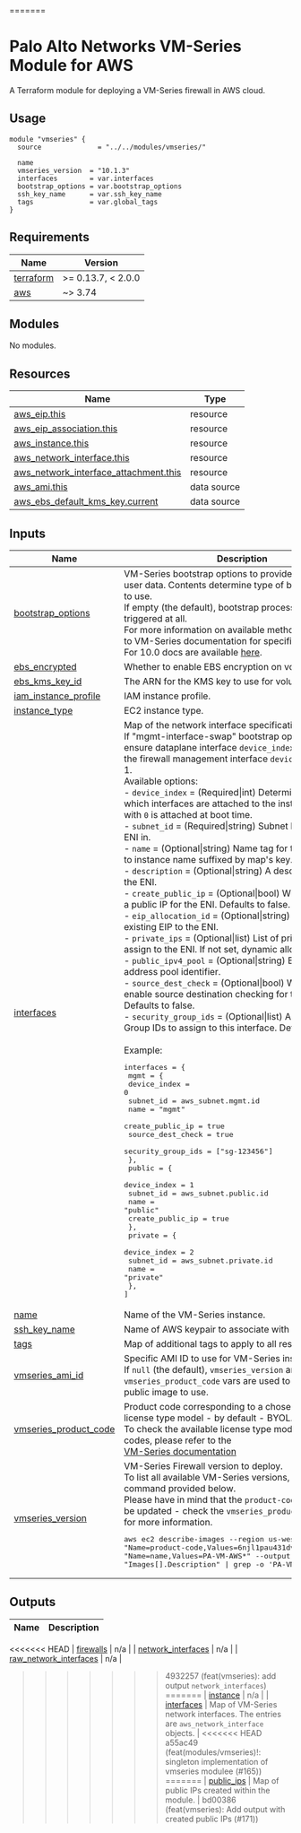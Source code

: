 
<!-- BEGIN PRE-COMMIT-TERRAFORM DOCS HOOK -->
=======
# Palo Alto Networks VM-Series Module for AWS

A Terraform module for deploying a VM-Series firewall in AWS cloud.

## Usage

```hcl
module "vmseries" {
  source              = "../../modules/vmseries/"

  name
  vmseries_version  = "10.1.3"
  interfaces        = var.interfaces
  bootstrap_options = var.bootstrap_options
  ssh_key_name      = var.ssh_key_name
  tags              = var.global_tags
}
```

<!-- BEGINNING OF PRE-COMMIT-TERRAFORM DOCS HOOK -->
## Requirements

| Name                                                                      | Version            |
| ------------------------------------------------------------------------- | ------------------ |
| <a name="requirement_terraform"></a> [terraform](#requirement\_terraform) | >= 0.13.7, < 2.0.0 |
| <a name="requirement_aws"></a> [aws](#requirement\_aws)                   | ~> 3.74            |

## Modules

No modules.

## Resources

| Name                                                                                                                                              | Type        |
| ------------------------------------------------------------------------------------------------------------------------------------------------- | ----------- |
| [aws_eip.this](https://registry.terraform.io/providers/hashicorp/aws/latest/docs/resources/eip)                                                   | resource    |
| [aws_eip_association.this](https://registry.terraform.io/providers/hashicorp/aws/latest/docs/resources/eip_association)                           | resource    |
| [aws_instance.this](https://registry.terraform.io/providers/hashicorp/aws/latest/docs/resources/instance)                                         | resource    |
| [aws_network_interface.this](https://registry.terraform.io/providers/hashicorp/aws/latest/docs/resources/network_interface)                       | resource    |
| [aws_network_interface_attachment.this](https://registry.terraform.io/providers/hashicorp/aws/latest/docs/resources/network_interface_attachment) | resource    |
| [aws_ami.this](https://registry.terraform.io/providers/hashicorp/aws/latest/docs/data-sources/ami)                                                | data source |
| [aws_ebs_default_kms_key.current](https://registry.terraform.io/providers/hashicorp/aws/latest/docs/data-sources/ebs_default_kms_key)             | data source |

## Inputs

| Name                                                                                                  | Description                                                                                                                                                                                                                                                                                                                                                                                                                                                                                                                                                                                                                                                                                                                                                                                                                                                                                                                                                                                                                                                                                                                                                                                                                                                                                                                                                                                                                                                                                                                                                                                                                                                                                                                                                                                                                                                                                                                                                                | Type       | Default                       | Required |
| ----------------------------------------------------------------------------------------------------- | -------------------------------------------------------------------------------------------------------------------------------------------------------------------------------------------------------------------------------------------------------------------------------------------------------------------------------------------------------------------------------------------------------------------------------------------------------------------------------------------------------------------------------------------------------------------------------------------------------------------------------------------------------------------------------------------------------------------------------------------------------------------------------------------------------------------------------------------------------------------------------------------------------------------------------------------------------------------------------------------------------------------------------------------------------------------------------------------------------------------------------------------------------------------------------------------------------------------------------------------------------------------------------------------------------------------------------------------------------------------------------------------------------------------------------------------------------------------------------------------------------------------------------------------------------------------------------------------------------------------------------------------------------------------------------------------------------------------------------------------------------------------------------------------------------------------------------------------------------------------------------------------------------------------------------------------------------------------------- | ---------- | ----------------------------- | :------: |
| <a name="input_bootstrap_options"></a> [bootstrap\_options](#input\_bootstrap\_options)               | VM-Series bootstrap options to provide using instance user data. Contents determine type of bootstap method to use.<br>If empty (the default), bootstrap process is not triggered at all.<br>For more information on available methods, please refer to VM-Series documentation for specific version.<br>For 10.0 docs are available [here](https://docs.paloaltonetworks.com/vm-series/10-0/vm-series-deployment/bootstrap-the-vm-series-firewall.html).                                                                                                                                                                                                                                                                                                                                                                                                                                                                                                                                                                                                                                                                                                                                                                                                                                                                                                                                                                                                                                                                                                                                                                                                                                                                                                                                                                                                                                                                                                                  | `string`   | `""`                          |    no    |
| <a name="input_ebs_encrypted"></a> [ebs\_encrypted](#input\_ebs\_encrypted)                           | Whether to enable EBS encryption on volumes.                                                                                                                                                                                                                                                                                                                                                                                                                                                                                                                                                                                                                                                                                                                                                                                                                                                                                                                                                                                                                                                                                                                                                                                                                                                                                                                                                                                                                                                                                                                                                                                                                                                                                                                                                                                                                                                                                                                               | `bool`     | `false`                       |    no    |
| <a name="input_ebs_kms_key_id"></a> [ebs\_kms\_key\_id](#input\_ebs\_kms\_key\_id)                    | The ARN for the KMS key to use for volume encryption.                                                                                                                                                                                                                                                                                                                                                                                                                                                                                                                                                                                                                                                                                                                                                                                                                                                                                                                                                                                                                                                                                                                                                                                                                                                                                                                                                                                                                                                                                                                                                                                                                                                                                                                                                                                                                                                                                                                      | `string`   | `null`                        |    no    |
| <a name="input_iam_instance_profile"></a> [iam\_instance\_profile](#input\_iam\_instance\_profile)    | IAM instance profile.                                                                                                                                                                                                                                                                                                                                                                                                                                                                                                                                                                                                                                                                                                                                                                                                                                                                                                                                                                                                                                                                                                                                                                                                                                                                                                                                                                                                                                                                                                                                                                                                                                                                                                                                                                                                                                                                                                                                                      | `string`   | `null`                        |    no    |
| <a name="input_instance_type"></a> [instance\_type](#input\_instance\_type)                           | EC2 instance type.                                                                                                                                                                                                                                                                                                                                                                                                                                                                                                                                                                                                                                                                                                                                                                                                                                                                                                                                                                                                                                                                                                                                                                                                                                                                                                                                                                                                                                                                                                                                                                                                                                                                                                                                                                                                                                                                                                                                                         | `string`   | `"m5.xlarge"`                 |    no    |
| <a name="input_interfaces"></a> [interfaces](#input\_interfaces)                                      | Map of the network interface specifications.<br>If "mgmt-interface-swap" bootstrap option is enabled, ensure dataplane interface `device_index` is set to 0 and the firewall management interface `device_index` is set to 1.<br>Available options:<br>- `device_index`       = (Required\|int) Determines order in which interfaces are attached to the instance. Interface with `0` is attached at boot time.<br>- `subnet_id`          = (Required\|string) Subnet ID to create the ENI in.<br>- `name`               = (Optional\|string) Name tag for the ENI. Defaults to instance name suffixed by map's key.<br>- `description`        = (Optional\|string) A descriptive name for the ENI.<br>- `create_public_ip`   = (Optional\|bool) Whether to create a public IP for the ENI. Defaults to false.<br>- `eip_allocation_id`  = (Optional\|string) Associate an existing EIP to the ENI.<br>- `private_ips`        = (Optional\|list) List of private IPs to assign to the ENI. If not set, dynamic allocation is used.<br>- `public_ipv4_pool`   = (Optional\|string) EC2 IPv4 address pool identifier. <br>- `source_dest_check`  = (Optional\|bool) Whether to enable source destination checking for the ENI. Defaults to false.<br>- `security_group_ids` = (Optional\|list) A list of Security Group IDs to assign to this interface. Defaults to null.<br><br>Example:<pre>interfaces = {<br>  mgmt = {<br>    device_index       = 0<br>    subnet_id          = aws_subnet.mgmt.id<br>    name               = "mgmt"<br>    create_public_ip   = true<br>    source_dest_check  = true<br>    security_group_ids = ["sg-123456"]<br>  },<br>  public = {<br>    device_index     = 1<br>    subnet_id        = aws_subnet.public.id<br>    name             = "public"<br>    create_public_ip = true<br>  },<br>  private = {<br>    device_index = 2<br>    subnet_id    = aws_subnet.private.id<br>    name         = "private"<br>  },<br>]</pre> | `map(any)` | n/a                           |   yes    |
| <a name="input_name"></a> [name](#input\_name)                                                        | Name of the VM-Series instance.                                                                                                                                                                                                                                                                                                                                                                                                                                                                                                                                                                                                                                                                                                                                                                                                                                                                                                                                                                                                                                                                                                                                                                                                                                                                                                                                                                                                                                                                                                                                                                                                                                                                                                                                                                                                                                                                                                                                            | `string`   | `null`                        |    no    |
| <a name="input_ssh_key_name"></a> [ssh\_key\_name](#input\_ssh\_key\_name)                            | Name of AWS keypair to associate with instances.                                                                                                                                                                                                                                                                                                                                                                                                                                                                                                                                                                                                                                                                                                                                                                                                                                                                                                                                                                                                                                                                                                                                                                                                                                                                                                                                                                                                                                                                                                                                                                                                                                                                                                                                                                                                                                                                                                                           | `string`   | n/a                           |   yes    |
| <a name="input_tags"></a> [tags](#input\_tags)                                                        | Map of additional tags to apply to all resources.                                                                                                                                                                                                                                                                                                                                                                                                                                                                                                                                                                                                                                                                                                                                                                                                                                                                                                                                                                                                                                                                                                                                                                                                                                                                                                                                                                                                                                                                                                                                                                                                                                                                                                                                                                                                                                                                                                                          | `map(any)` | `{}`                          |    no    |
| <a name="input_vmseries_ami_id"></a> [vmseries\_ami\_id](#input\_vmseries\_ami\_id)                   | Specific AMI ID to use for VM-Series instance.<br>If `null` (the default), `vmseries_version` and `vmseries_product_code` vars are used to determine a public image to use.                                                                                                                                                                                                                                                                                                                                                                                                                                                                                                                                                                                                                                                                                                                                                                                                                                                                                                                                                                                                                                                                                                                                                                                                                                                                                                                                                                                                                                                                                                                                                                                                                                                                                                                                                                                                | `string`   | `null`                        |    no    |
| <a name="input_vmseries_product_code"></a> [vmseries\_product\_code](#input\_vmseries\_product\_code) | Product code corresponding to a chosen VM-Series license type model - by default - BYOL. <br>To check the available license type models and their codes, please refer to the<br>[VM-Series documentation](https://docs.paloaltonetworks.com/vm-series/10-0/vm-series-deployment/set-up-the-vm-series-firewall-on-aws/deploy-the-vm-series-firewall-on-aws/obtain-the-ami/get-amazon-machine-image-ids.html)                                                                                                                                                                                                                                                                                                                                                                                                                                                                                                                                                                                                                                                                                                                                                                                                                                                                                                                                                                                                                                                                                                                                                                                                                                                                                                                                                                                                                                                                                                                                                                | `string`   | `"6njl1pau431dv1qxipg63mvah"` |    no    |
| <a name="input_vmseries_version"></a> [vmseries\_version](#input\_vmseries\_version)                  | VM-Series Firewall version to deploy.<br>To list all available VM-Series versions, run the command provided below. <br>Please have in mind that the `product-code` may need to be updated - check the `vmseries_product_code` variable for more information.<pre>aws ec2 describe-images --region us-west-1 --filters "Name=product-code,Values=6njl1pau431dv1qxipg63mvah" "Name=name,Values=PA-VM-AWS*" --output json --query "Images[].Description" \| grep -o 'PA-VM-AWS-.*' \| sort</pre>                                                                                                                                                                                                                                                                                                                                                                                                                                                                                                                                                                                                                                                                                                                                                                                                                                                                                                                                                                                                                                                                                                                                                                                                                                                                                                                                                                                                                                                                              | `string`   | `"10.0.8-h8"`                 |    no    |

## Outputs

| Name | Description |
| ---- | ----------- |
<<<<<<< HEAD
| <a name="output_firewalls"></a> [firewalls](#output\_firewalls) | n/a |
| <a name="output_network_interfaces"></a> [network\_interfaces](#output\_network\_interfaces) | n/a |
| <a name="output_raw_network_interfaces"></a> [raw\_network\_interfaces](#output\_raw\_network\_interfaces) | n/a |
>>>>>>> 4932257 (feat(vmseries): add output `network_interfaces`)
=======
| <a name="output_instance"></a> [instance](#output\_instance) | n/a |
| <a name="output_interfaces"></a> [interfaces](#output\_interfaces) | Map of VM-Series network interfaces. The entries are `aws_network_interface` objects. |
<<<<<<< HEAD
>>>>>>> a55ac49 (feat(modules/vmseries)!: singleton implementation of vmseries modulee  (#165))
=======
| <a name="output_public_ips"></a> [public\_ips](#output\_public\_ips) | Map of public IPs created within the module. |
>>>>>>> bd00386 (feat(vmseries): Add output with created public IPs (#171))
<!-- END OF PRE-COMMIT-TERRAFORM DOCS HOOK -->
